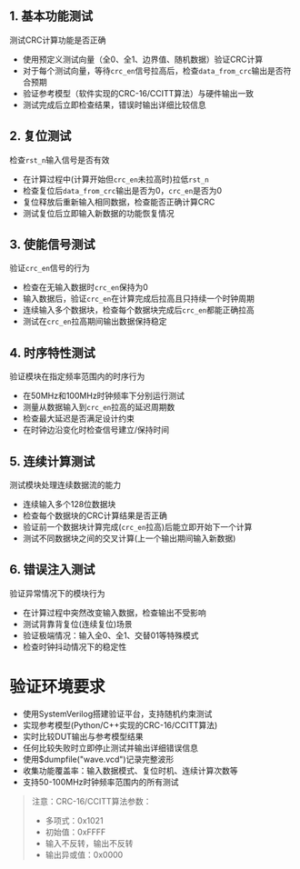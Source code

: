 ## 1. 基本功能测试

测试CRC计算功能是否正确

- 使用预定义测试向量（全0、全1、边界值、随机数据）验证CRC计算
- 对于每个测试向量，等待`crc_en`信号拉高后，检查`data_from_crc`输出是否符合预期
- 验证参考模型（软件实现的CRC-16/CCITT算法）与硬件输出一致
- 测试完成后立即检查结果，错误时输出详细比较信息

## 2. 复位测试

检查`rst_n`输入信号是否有效

- 在计算过程中(计算开始但`crc_en`未拉高时)拉低`rst_n`
- 检查复位后`data_from_crc`输出是否为0，`crc_en`是否为0
- 复位释放后重新输入相同数据，检查能否正确计算CRC
- 测试复位后立即输入新数据的功能恢复情况

## 3. 使能信号测试

验证`crc_en`信号的行为

- 检查在无输入数据时`crc_en`保持为0
- 输入数据后，验证`crc_en`在计算完成后拉高且只持续一个时钟周期
- 连续输入多个数据块，检查每个数据块完成后`crc_en`都能正确拉高
- 测试在`crc_en`拉高期间输出数据保持稳定

## 4. 时序特性测试

验证模块在指定频率范围内的时序行为

- 在50MHz和100MHz时钟频率下分别运行测试
- 测量从数据输入到`crc_en`拉高的延迟周期数
- 检查最大延迟是否满足设计约束
- 在时钟边沿变化时检查信号建立/保持时间

## 5. 连续计算测试

测试模块处理连续数据流的能力

- 连续输入多个128位数据块
- 检查每个数据块的CRC计算结果是否正确
- 验证前一个数据块计算完成(`crc_en`拉高)后能立即开始下一个计算
- 测试不同数据块之间的交叉计算(上一个输出期间输入新数据)

## 6. 错误注入测试

验证异常情况下的模块行为

- 在计算过程中突然改变输入数据，检查输出不受影响
- 测试背靠背复位(连续复位)场景
- 验证极端情况：输入全0、全1、交替01等特殊模式
- 检查时钟抖动情况下的稳定性

# 验证环境要求

- 使用SystemVerilog搭建验证平台，支持随机约束测试
- 实现参考模型(Python/C++实现的CRC-16/CCITT算法)
- 实时比较DUT输出与参考模型结果
- 任何比较失败时立即停止测试并输出详细错误信息
- 使用$dumpfile("wave.vcd")记录完整波形
- 收集功能覆盖率：输入数据模式、复位时机、连续计算次数等
- 支持50-100MHz时钟频率范围内的所有测试

> 注意：CRC-16/CCITT算法参数：
> - 多项式：0x1021
> - 初始值：0xFFFF
> - 输入不反转，输出不反转
> - 输出异或值：0x0000